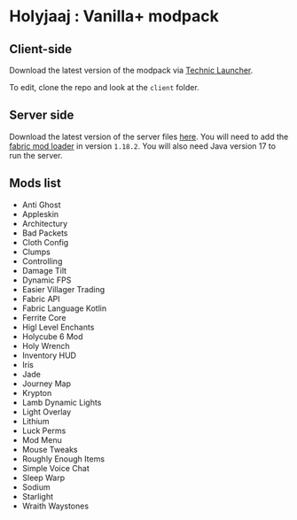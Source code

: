 # Holyjaaj : Vanilla+ modpack

## Client-side
Download the latest version of the modpack via [Technic Launcher](https://www.technicpack.net/modpack/holyjaaj.1931807).

To edit, clone the repo and look at the `client` folder.

## Server side
Download the latest version of the server files [here](https://github.com/Captn138/holyjaaj-vanillaplus-modpack/raw/main/server/server.zip).
You will need to add the [fabric mod loader](https://fabricmc.net/) in version `1.18.2`.
You will also need Java version 17 to run the server.

## Mods list
- Anti Ghost
- Appleskin
- Architectury
- Bad Packets
- Cloth Config
- Clumps
- Controlling
- Damage Tilt
- Dynamic FPS
- Easier Villager Trading
- Fabric API
- Fabric Language Kotlin
- Ferrite Core
- Higl Level Enchants
- Holycube 6 Mod
- Holy Wrench
- Inventory HUD
- Iris
- Jade
- Journey Map
- Krypton
- Lamb Dynamic Lights
- Light Overlay
- Lithium
- Luck Perms
- Mod Menu
- Mouse Tweaks
- Roughly Enough Items
- Simple Voice Chat
- Sleep Warp
- Sodium
- Starlight
- Wraith Waystones